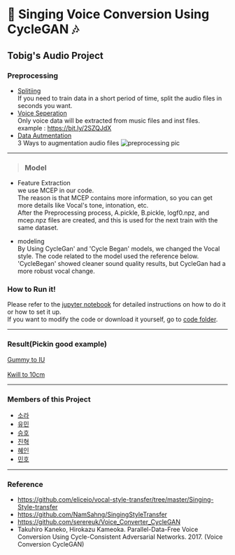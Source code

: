 # 🎵 Singing Voice Conversion Using CycleGAN 🎶

## Tobig's Audio Project

### Preprocessing
- [Splitiing](https://github.com/sora-12/Tobigs_music_project/blob/master/Preprocessing/time_cutting.ipynb)
  <br> If you need to train data in a short period of time, split the audio files  in seconds you want.
- [Voice Seperation](https://github.com/sora-12/Tobigs_music_project/blob/master/Preprocessing/Vocal_Separation_JH.ipynb)
  <br> Only voice data will be extracted  from music files and inst files.
   <br> example : https://bit.ly/2SZQJdX
- [Data Autmentation](https://github.com/sora-12/Tobigs_music_project/blob/master/Preprocessing/data_augmentation.ipynb)
   <br> 3 Ways to augmentation audio files
   ![preprocessing pic](https://github.com/sora-12/Tobigs_music_project/blob/master/aug_pic.png)
  

---

> ### Model
- Feature Extraction
<br>  we use MCEP in our code.  
The reason is that MCEP contains more information, so you can get more details like  Vocal's tone, intonation, etc.  
	After the Preprocessing process, A.pickle, B.pickle, logf0.npz, and mcep.npz files are created, and this is used for the next train with the same dataset.

- modeling
<br> By Using CycleGan' and 'Cycle Began' models, we changed the Vocal style. The code related to the model used the reference below. 'CycleBegan' showed cleaner sound quality results, but CycleGan had a more robust vocal change.


### How to Run it!

Please refer to the [jupyter notebook](https://github.com/sora-12/Tobigs_music_project/blob/master/Vocal_Style_Transfer.ipynb) for detailed instructions on how to do it or how to set it up. <br>
If you want to modify the code or download it yourself, go to [code folder](https://github.com/sora-12/Singing-Voice-Conversion/tree/master/Vocal_Style_Transfer).

---

### Result(Pickin good example)<br>
[Gummy to IU](https://drive.google.com/file/d/1K91OiGdTp8S6-mM0UgnZ0SXqEZBMhDDz/view?usp=sharing) <br><br>
[Kwill to 10cm ](https://drive.google.com/file/d/1djsn1H-AdOCq0EYc3q9w0Zn8kvAaFGxS/view?usp=sharing)

---

### Members of this Project

- [소라](https://github.com/sora-12)
- [유민](https://github.com/rhawl97)
- [승호](https://github.com/smothly)
- [진혁](https://github.com/ParkJinHyeock)
- [혜인](https://github.com/hyennneee)
- [민호](https://github.com/dizwe)

---

### Reference
- https://github.com/eliceio/vocal-style-transfer/tree/master/Singing-Style-transfer
- https://github.com/NamSahng/SingingStyleTransfer
- https://github.com/serereuk/Voice_Converter_CycleGAN
- Takuhiro Kaneko, Hirokazu Kameoka. Parallel-Data-Free Voice Conversion Using Cycle-Consistent Adversarial Networks. 2017. (Voice Conversion CycleGAN)


